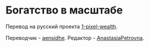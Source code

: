 # Богатство в масштабе

Перевод на русский проекта [1-pixel-wealth](https://github.com/MKorostoff/1-pixel-wealth).

Переводчик - [aensidhe](https://github.com/aensidhe).
Редактор - [AnastasiaPetrovna](https://github.com/AnastasiaPetrovna).
